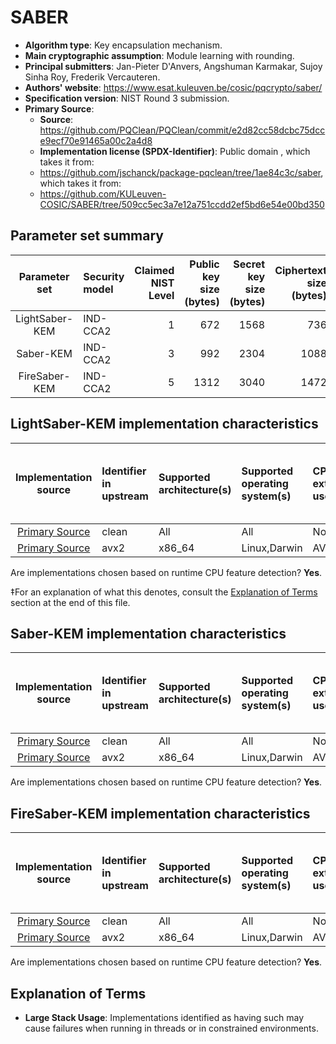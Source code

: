 # SABER

- **Algorithm type**: Key encapsulation mechanism.
- **Main cryptographic assumption**: Module learning with rounding.
- **Principal submitters**: Jan-Pieter D'Anvers, Angshuman Karmakar, Sujoy Sinha Roy, Frederik Vercauteren.
- **Authors' website**: https://www.esat.kuleuven.be/cosic/pqcrypto/saber/
- **Specification version**: NIST Round 3 submission.
- **Primary Source**<a name="primary-source"></a>:
  - **Source**: https://github.com/PQClean/PQClean/commit/e2d82cc58dcbc75dcce9ecf70e91465a00c2a4d8
  - **Implementation license (SPDX-Identifier)**: Public domain
, which takes it from:
  - https://github.com/jschanck/package-pqclean/tree/1ae84c3c/saber, which takes it from:
  - https://github.com/KULeuven-COSIC/SABER/tree/509cc5ec3a7e12a751ccdd2ef5bd6e54e00bd350

## Parameter set summary

|  Parameter set  | Security model   |   Claimed NIST Level |   Public key size (bytes) |   Secret key size (bytes) |   Ciphertext size (bytes) |   Shared secret size (bytes) |
|:---------------:|:-----------------|---------------------:|--------------------------:|--------------------------:|--------------------------:|-----------------------------:|
| LightSaber-KEM  | IND-CCA2         |                    1 |                       672 |                      1568 |                       736 |                           32 |
|    Saber-KEM    | IND-CCA2         |                    3 |                       992 |                      2304 |                      1088 |                           32 |
|  FireSaber-KEM  | IND-CCA2         |                    5 |                      1312 |                      3040 |                      1472 |                           32 |

## LightSaber-KEM implementation characteristics

|       Implementation source       | Identifier in upstream   | Supported architecture(s)   | Supported operating system(s)   | CPU extension(s) used   | No branching-on-secrets claimed?   | No branching-on-secrets checked by valgrind?   | Large stack usage?‡   |
|:---------------------------------:|:-------------------------|:----------------------------|:--------------------------------|:------------------------|:-----------------------------------|:-----------------------------------------------|:----------------------|
| [Primary Source](#primary-source) | clean                    | All                         | All                             | None                    | True                               | True                                           | False                 |
| [Primary Source](#primary-source) | avx2                     | x86\_64                     | Linux,Darwin                    | AVX2                    | False                              | True                                           | False                 |

Are implementations chosen based on runtime CPU feature detection? **Yes**.

 ‡For an explanation of what this denotes, consult the [Explanation of Terms](#explanation-of-terms) section at the end of this file.

## Saber-KEM implementation characteristics

|       Implementation source       | Identifier in upstream   | Supported architecture(s)   | Supported operating system(s)   | CPU extension(s) used   | No branching-on-secrets claimed?   | No branching-on-secrets checked by valgrind?   | Large stack usage?   |
|:---------------------------------:|:-------------------------|:----------------------------|:--------------------------------|:------------------------|:-----------------------------------|:-----------------------------------------------|:---------------------|
| [Primary Source](#primary-source) | clean                    | All                         | All                             | None                    | True                               | True                                           | False                |
| [Primary Source](#primary-source) | avx2                     | x86\_64                     | Linux,Darwin                    | AVX2                    | False                              | True                                           | False                |

Are implementations chosen based on runtime CPU feature detection? **Yes**.

## FireSaber-KEM implementation characteristics

|       Implementation source       | Identifier in upstream   | Supported architecture(s)   | Supported operating system(s)   | CPU extension(s) used   | No branching-on-secrets claimed?   | No branching-on-secrets checked by valgrind?   | Large stack usage?   |
|:---------------------------------:|:-------------------------|:----------------------------|:--------------------------------|:------------------------|:-----------------------------------|:-----------------------------------------------|:---------------------|
| [Primary Source](#primary-source) | clean                    | All                         | All                             | None                    | True                               | True                                           | False                |
| [Primary Source](#primary-source) | avx2                     | x86\_64                     | Linux,Darwin                    | AVX2                    | False                              | True                                           | False                |

Are implementations chosen based on runtime CPU feature detection? **Yes**.

## Explanation of Terms

- **Large Stack Usage**: Implementations identified as having such may cause failures when running in threads or in constrained environments.